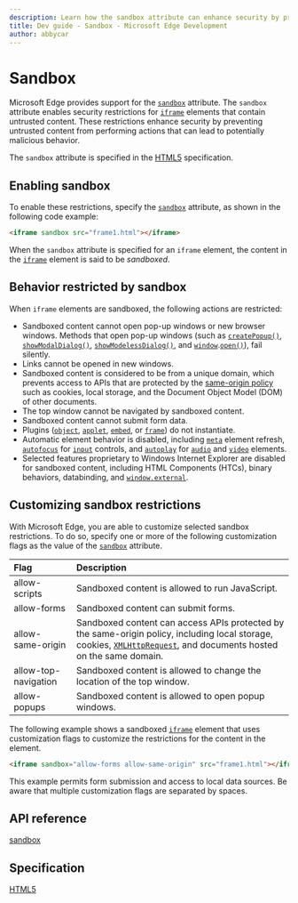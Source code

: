```yaml
---
description: Learn how the sandbox attribute can enhance security by preventing untrusted content from performing actions that can lead to potentially malicious behavior.
title: Dev guide - Sandbox - Microsoft Edge Development
author: abbycar
---
```


# Sandbox


Microsoft Edge provides support for the [`sandbox`](http://go.microsoft.com/fwlink/p/?LinkID=233101) attribute. The `sandbox` attribute enables security restrictions for [`iframe`](https://msdn.microsoft.com/library/ms535258) elements that contain untrusted content. These restrictions enhance security by preventing untrusted content from performing actions that can lead to potentially malicious behavior.

The `sandbox` attribute is specified in the [HTML5](https://www.w3.org/TR/html5/embedded-content-0.html#attr-iframe-sandbox) specification.

## Enabling sandbox

To enable these restrictions, specify the [`sandbox`](http://go.microsoft.com/fwlink/p/?LinkID=233101) attribute, as shown in the following code example:

```html
<iframe sandbox src="frame1.html"></iframe>
```


When the `sandbox` attribute is specified for an `iframe` element, the content in the [`iframe`](https://msdn.microsoft.com/library/ms535258) element is said to be *sandboxed*.

## Behavior restricted by sandbox

When `iframe` elements are sandboxed, the following actions are restricted:

* Sandboxed content cannot open pop-up windows or new browser windows. Methods that open pop-up windows (such as [`createPopup()`](http://go.microsoft.com/fwlink/p/?LinkId=233330), [`showModalDialog()`](http://go.microsoft.com/fwlink/p/?LinkId=233331), [`showModelessDialog()`](https://msdn.microsoft.com/library/ms536761), and [`window`](http://go.microsoft.com/fwlink/p/?LinkID=209636).[`open()`](http://go.microsoft.com/fwlink/p/?LinkId=233333)), fail silently.
* Links cannot be opened in new windows.
* Sandboxed content is considered to be from a unique domain, which prevents access to APIs that are protected by the [same-origin policy](http://go.microsoft.com/fwlink/p/?LinkID=141677) such as cookies, local storage, and the Document Object Model (DOM) of other documents.
* The top window cannot be navigated by sandboxed content.
* Sandboxed content cannot submit form data.
* Plugins ([`object`](https://msdn.microsoft.com/library/ms535859), [`applet`](https://msdn.microsoft.com/library/ms535183), [`embed`](https://msdn.microsoft.com/library/ms535245), or [`frame`](https://msdn.microsoft.com/library/ms535250)) do not instantiate.
* Automatic element behavior is disabled, including [`meta`](https://msdn.microsoft.com/library/ms535853) element refresh, [`autofocus`](http://go.microsoft.com/fwlink/p/?LinkId=233308) for [`input`](https://msdn.microsoft.com/library/ms535260) controls, and [`autoplay`](http://go.microsoft.com/fwlink/p/?LinkId=233334) for [`audio`](http://go.microsoft.com/fwlink/p/?LinkID=197449) and [`video`](http://go.microsoft.com/fwlink/p/?LinkID=197448) elements.
* Selected features proprietary to Windows Internet Explorer are disabled for sandboxed content, including HTML Components (HTCs), binary behaviors, databinding, and [`window.external`](http://go.microsoft.com/fwlink/p/?LinkId=233335).

## Customizing sandbox restrictions


With Microsoft Edge, you are able to customize selected sandbox restrictions. To do so, specify one or more of the following customization flags as the value of the [`sandbox`](http://go.microsoft.com/fwlink/p/?LinkID=233101) attribute.


Flag | Description
:------ | :-------
allow-scripts | Sandboxed content is allowed to run JavaScript.
allow-forms | Sandboxed content can submit forms.
allow-same-origin | Sandboxed content can access APIs protected by the same-origin policy, including local storage, cookies, [`XMLHttpRequest`](http://go.microsoft.com/fwlink/p/?LinkId=233336), and documents hosted on the same domain.
allow-top-navigation | Sandboxed content is allowed to change the location of the top window.
allow-popups | Sandboxed content is allowed to open popup windows.


The following example shows a sandboxed [`iframe`](https://msdn.microsoft.com/library/ms535258) element that uses customization flags to customize the restrictions for the content in the element.

```html
<iframe sandbox="allow-forms allow-same-origin" src="frame1.html"></iframe>
```

This example permits form submission and access to local data sources. Be aware that multiple customization flags are separated by spaces.

## API reference

[sandbox](https://msdn.microsoft.com/library/Hh772930)

## Specification

[HTML5](https://www.w3.org/TR/html5/embedded-content-0.html#attr-iframe-sandbox)

